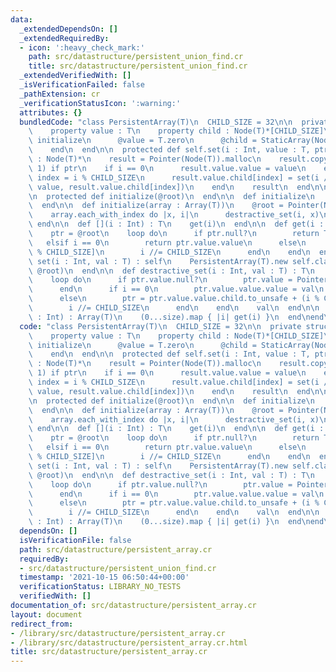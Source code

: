 ```yaml
---
data:
  _extendedDependsOn: []
  _extendedRequiredBy:
  - icon: ':heavy_check_mark:'
    path: src/datastructure/persistent_union_find.cr
    title: src/datastructure/persistent_union_find.cr
  _extendedVerifiedWith: []
  _isVerificationFailed: false
  _pathExtension: cr
  _verificationStatusIcon: ':warning:'
  attributes: {}
  bundledCode: "class PersistentArray(T)\n  CHILD_SIZE = 32\n\n  private struct Node(T)\n\
    \    property value : T\n    property child : Node(T)*[CHILD_SIZE]\n\n    def\
    \ initialize\n      @value = T.zero\n      @child = StaticArray(Node(T)*, CHILD_SIZE).new(Pointer(Node(T)).null)\n\
    \    end\n  end\n\n  protected def self.set(i : Int, value : T, ptr : Node(T)*)\
    \ : Node(T)*\n    result = Pointer(Node(T)).malloc\n    result.copy_from(ptr,\
    \ 1) if ptr\n    if i == 0\n      result.value.value = value\n    else\n     \
    \ index = i % CHILD_SIZE\n      result.value.child[index] = set(i // CHILD_SIZE,\
    \ value, result.value.child[index])\n    end\n    result\n  end\n\n  @root : Node(T)*\n\
    \n  protected def initialize(@root)\n  end\n\n  def initialize\n    @root = Pointer(Node(T)).null\n\
    \  end\n\n  def initialize(array : Array(T))\n    @root = Pointer(Node(T)).null\n\
    \    array.each_with_index do |x, i|\n      destractive_set(i, x)\n    end\n \
    \ end\n\n  def [](i : Int) : T\n    get(i)\n  end\n\n  def get(i : Int) : T\n\
    \    ptr = @root\n    loop do\n      if ptr.null?\n        return T.zero\n   \
    \   elsif i == 0\n        return ptr.value.value\n      else\n        ptr = ptr.value.child[i\
    \ % CHILD_SIZE]\n        i //= CHILD_SIZE\n      end\n    end\n  end\n\n  def\
    \ set(i : Int, val : T) : self\n    PersistentArray(T).new self.class.set(i, val,\
    \ @root)\n  end\n\n  def destractive_set(i : Int, val : T) : T\n    ptr = pointerof(@root)\n\
    \    loop do\n      if ptr.value.null?\n        ptr.value = Pointer(Node(T)).malloc\n\
    \      end\n      if i == 0\n        ptr.value.value.value = val\n        break\n\
    \      else\n        ptr = ptr.value.value.child.to_unsafe + (i % CHILD_SIZE)\n\
    \        i //= CHILD_SIZE\n      end\n    end\n    val\n  end\n\n  def to_a(size\
    \ : Int) : Array(T)\n    (0...size).map { |i| get(i) }\n  end\nend\n"
  code: "class PersistentArray(T)\n  CHILD_SIZE = 32\n\n  private struct Node(T)\n\
    \    property value : T\n    property child : Node(T)*[CHILD_SIZE]\n\n    def\
    \ initialize\n      @value = T.zero\n      @child = StaticArray(Node(T)*, CHILD_SIZE).new(Pointer(Node(T)).null)\n\
    \    end\n  end\n\n  protected def self.set(i : Int, value : T, ptr : Node(T)*)\
    \ : Node(T)*\n    result = Pointer(Node(T)).malloc\n    result.copy_from(ptr,\
    \ 1) if ptr\n    if i == 0\n      result.value.value = value\n    else\n     \
    \ index = i % CHILD_SIZE\n      result.value.child[index] = set(i // CHILD_SIZE,\
    \ value, result.value.child[index])\n    end\n    result\n  end\n\n  @root : Node(T)*\n\
    \n  protected def initialize(@root)\n  end\n\n  def initialize\n    @root = Pointer(Node(T)).null\n\
    \  end\n\n  def initialize(array : Array(T))\n    @root = Pointer(Node(T)).null\n\
    \    array.each_with_index do |x, i|\n      destractive_set(i, x)\n    end\n \
    \ end\n\n  def [](i : Int) : T\n    get(i)\n  end\n\n  def get(i : Int) : T\n\
    \    ptr = @root\n    loop do\n      if ptr.null?\n        return T.zero\n   \
    \   elsif i == 0\n        return ptr.value.value\n      else\n        ptr = ptr.value.child[i\
    \ % CHILD_SIZE]\n        i //= CHILD_SIZE\n      end\n    end\n  end\n\n  def\
    \ set(i : Int, val : T) : self\n    PersistentArray(T).new self.class.set(i, val,\
    \ @root)\n  end\n\n  def destractive_set(i : Int, val : T) : T\n    ptr = pointerof(@root)\n\
    \    loop do\n      if ptr.value.null?\n        ptr.value = Pointer(Node(T)).malloc\n\
    \      end\n      if i == 0\n        ptr.value.value.value = val\n        break\n\
    \      else\n        ptr = ptr.value.value.child.to_unsafe + (i % CHILD_SIZE)\n\
    \        i //= CHILD_SIZE\n      end\n    end\n    val\n  end\n\n  def to_a(size\
    \ : Int) : Array(T)\n    (0...size).map { |i| get(i) }\n  end\nend\n"
  dependsOn: []
  isVerificationFile: false
  path: src/datastructure/persistent_array.cr
  requiredBy:
  - src/datastructure/persistent_union_find.cr
  timestamp: '2021-10-15 06:50:44+00:00'
  verificationStatus: LIBRARY_NO_TESTS
  verifiedWith: []
documentation_of: src/datastructure/persistent_array.cr
layout: document
redirect_from:
- /library/src/datastructure/persistent_array.cr
- /library/src/datastructure/persistent_array.cr.html
title: src/datastructure/persistent_array.cr
---
```

